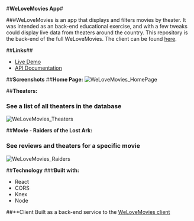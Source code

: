 #**WeLoveMovies App**#

###WeLoveMovies is an app that displays and filters movies by theater.  It was intended as an back-end educational exercise, and with a few tweaks could display live data from theaters around the country. This repository is the back-end of the full WeLoveMovies. The client can be found [here](https://github.com/nickrizzo76/WeLoveMovies-Client).


##**Links**##
- [Live Demo](https://quiet-headland-55216.herokuapp.com/)
- [API Documentation](https://github.com/nickrizzo76/WeLoveMovies/tree/main/src)

##**Screenshots**
##**Home Page:**
![WeLoveMovies_HomePage](https://user-images.githubusercontent.com/91131873/160894139-c61bdaf8-ded1-4f20-a619-e659520b4d60.png)

##**Theaters:**
### See a list of all theaters in the database
![WeLoveMovies_Theaters](https://user-images.githubusercontent.com/91131873/160894184-ef63c7f9-578f-4d97-a759-9db254c4b33d.png)

##**Movie - Raiders of the Lost Ark:**
### See reviews and theaters for a specific movie
![WeLoveMovies_Raiders](https://user-images.githubusercontent.com/91131873/160894236-21f67966-17bd-4753-9aaf-00fc5cc4a616.png)

##**Technology**
###**Built with:**
- React
- CORS
- Knex
- Node

##**Client 
Built as a back-end service to the [WeLoveMovies client](https://github.com/nickrizzo76/WeLoveMovies-Client)
